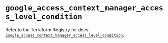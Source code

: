 # `google_access_context_manager_access_level_condition`

Refer to the Terraform Registry for docs: [`google_access_context_manager_access_level_condition`](https://registry.terraform.io/providers/hashicorp/google/6.11.0/docs/resources/access_context_manager_access_level_condition).
